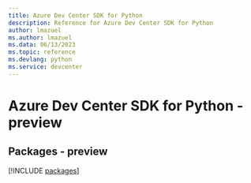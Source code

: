 ```yaml
---
title: Azure Dev Center SDK for Python
description: Reference for Azure Dev Center SDK for Python
author: lmazuel
ms.author: lmazuel
ms.data: 06/13/2023
ms.topic: reference
ms.devlang: python
ms.service: devcenter
---
```

# Azure Dev Center SDK for Python - preview
## Packages - preview
[!INCLUDE [packages](dev-center-index.md)]